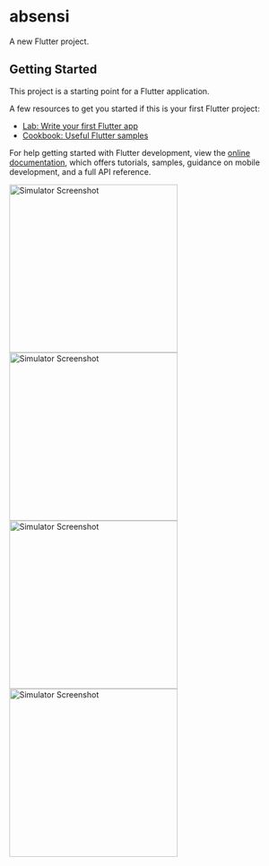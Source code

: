 # absensi

A new Flutter project.

## Getting Started

This project is a starting point for a Flutter application.

A few resources to get you started if this is your first Flutter project:

- [Lab: Write your first Flutter app](https://docs.flutter.dev/get-started/codelab)
- [Cookbook: Useful Flutter samples](https://docs.flutter.dev/cookbook)

For help getting started with Flutter development, view the
[online documentation](https://docs.flutter.dev/), which offers tutorials,
samples, guidance on mobile development, and a full API reference.


<img src="https://github.com/user-attachments/assets/2feaf54d-2811-407a-849c-63a09356a9ef" alt="Simulator Screenshot" width="300"/>
<img src="https://github.com/user-attachments/assets/98ad89d9-c1e1-4f6c-bb3c-57f3852f78dd" alt="Simulator Screenshot" width="300"/>
<img src="https://github.com/user-attachments/assets/76a4dd31-cbb7-4c98-9bf7-98fd4a1bd964" alt="Simulator Screenshot" width="300"/>
<img src="https://github.com/user-attachments/assets/5f947840-638f-4b73-8fc9-54fa13eaac8d" alt="Simulator Screenshot" width="300"/>

